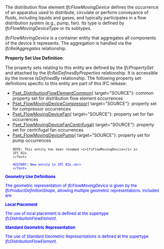 ﻿The distribution flow element _IfcFlowMovingDevice_ defines the occurrence of an apparatus used to distribute, circulate or perform conveyance of fluids, including liquids and gases, and typically participates in a flow distribution system (e.g., pump, fan). Its type is defined by _IfcFlowMovingDeviceType_ or its subtypes.

_IfcFlowMovingDevice_ is a container entity that aggregates all components of the device it represents. The aggregation is handled via the _IfcRelAggregates_ relationship.

****Property Set Use Definition****:

The property sets relating to this entity are defined by the _IfcPropertySet_ and attached by the _IfcRelDefinesByProperties_ relationship. It is accessible by the inverse _IsDefinedBy_ relationship. The following property set definitions specific to this entity are part of this IFC release:

* [Pset_DistributionFlowElementCommon](../../psd/IfcSharedBldgServiceElements/Pset_DistributionFlowElementCommon.xml){ target="SOURCE"}: common property set for distribution flow element occurrences 
* [Pset_FlowMovingDeviceCompressor](../../psd/IfcSharedBldgServiceElements/Pset_FlowMovingDeviceCompressor.xml){ target="SOURCE"}: property set for compressor occurrences 
* [Pset_FlowMovingDeviceFan](../../psd/IfcSharedBldgServiceElements/Pset_FlowMovingDeviceFan.xml){ target="SOURCE"}: property set for fan occurrences 
* [Pset_FlowMovingDeviceFanCentrifugal](../../psd/IfcSharedBldgServiceElements/Pset_FlowMovingDeviceFanCentrifugal.xml){ target="SOURCE"}: property set for centrifugal fan occurrences 
* [Pset_FlowMovingDevicePump](../../psd/IfcSharedBldgServiceElements/Pset_FlowMovingDevicePump.xml){ target="SOURCE"}: property set for pump occurrences 

> <font size="-1">
    	NOTE: This entity has been renamed <i>IfcFlowMovingDevice</i> in 
        IFC R2x.
    	</font>

> <font color="#0000ff" size="-1">
    	HISTORY: New entity in IFC R2x.<br>
    	</font>

**Geometry Use Definitions**

The geometric representation of _IfcFlowMovingDevice_ is given by the _IfcProductDefinitionShape_, allowing multiple geometric representations. Included are:

**Local Placement**

The use of local placement is defined at the supertype _IfcDistributionFlowElement_.

**Standard Geometric Representation**

The use of Standard Geometric Representations is defined at the supertype _IfcDistributionFlowElement_.
